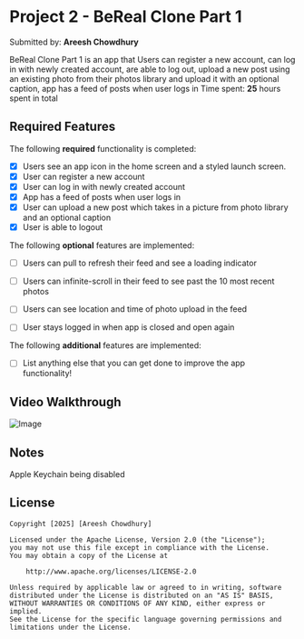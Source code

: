 # Project 2 - BeReal Clone Part 1

Submitted by: **Areesh Chowdhury**

BeReal Clone Part 1 is an app that Users can register a new account, can log in with newly created account, are able to log out, upload a new post using an existing photo from their photos library and upload it with an optional caption, app has a feed of posts when user logs in
Time spent: **25** hours spent in total

## Required Features

The following **required** functionality is completed:

- [X] Users see an app icon in the home screen and a styled launch screen.
- [X] User can register a new account
- [X] User can log in with newly created account
- [X] App has a feed of posts when user logs in
- [X] User can upload a new post which takes in a picture from photo library and an optional caption	
- [X] User is able to logout	
 
The following **optional** features are implemented:

- [ ] Users can pull to refresh their feed and see a loading indicator
- [ ] Users can infinite-scroll in their feed to see past the 10 most recent photos
- [ ] Users can see location and time of photo upload in the feed	
- [ ] User stays logged in when app is closed and open again	


The following **additional** features are implemented:

- [ ] List anything else that you can get done to improve the app functionality!

## Video Walkthrough

![Image](https://github.com/user-attachments/assets/c9eb4d3e-241a-449d-b545-2a9f9946ba93)



## Notes

Apple Keychain being disabled

## License

    Copyright [2025] [Areesh Chowdhury]

    Licensed under the Apache License, Version 2.0 (the "License");
    you may not use this file except in compliance with the License.
    You may obtain a copy of the License at

        http://www.apache.org/licenses/LICENSE-2.0

    Unless required by applicable law or agreed to in writing, software
    distributed under the License is distributed on an "AS IS" BASIS,
    WITHOUT WARRANTIES OR CONDITIONS OF ANY KIND, either express or implied.
    See the License for the specific language governing permissions and
    limitations under the License.
